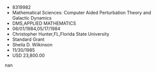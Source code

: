 
* 8319982
* Mathematical Sciences: Computer Aided Perturbation Theory and Galactic Dynamics
* DMS,APPLIED MATHEMATICS
* 06/01/1984,05/17/1984
* Christopher Hunter,FL,Florida State University
* Standard Grant
* Sheila D. Wilkinson
* 11/30/1985
* USD 23,800.00

nan
